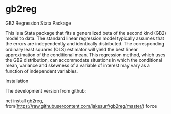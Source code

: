 # gb2reg

GB2 Regression Stata Package

This is a Stata package that fits a generalized beta of the second kind (GB2) model to data. The standard linear regression model typically assumes that the errors are independently and identically distributed. The corresponding ordinary least squares (OLS) estimator will yield the best linear approximation of the conditional mean. This regression method, which uses the GB2 distribution, can accommodate situations in which the conditional mean, variance and skewness of a variable of interest may vary as a function of independent variables. 

Installation

The development version from github:

net install gb2reg, from(https://raw.githubusercontent.com/jakesurf/gb2reg/master/) force
